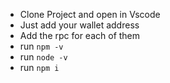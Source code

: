 - Clone Project and open in Vscode
- Just add your wallet address
- Add the rpc for each of them
- run `npm -v`
- run `node -v`
- run `npm i `
